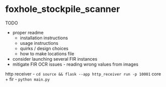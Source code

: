 # foxhole_stockpile_scanner

TODO
- proper readme
    - installation instructions
    - usage instructions
    - quirks / design choices
    - how to make locations file
- consider launching several FIR instances
- mitigate FIR OCR issues - reading wrong values from images

http receiver - `cd source && flask --app http_receiver run -p 10001`
core + fir - `python main.py`

